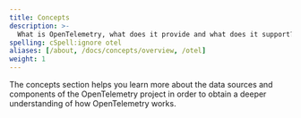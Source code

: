 ```yaml
---
title: Concepts
description: >-
  What is OpenTelemetry, what does it provide and what does it support?
spelling: cSpell:ignore otel
aliases: [/about, /docs/concepts/overview, /otel]
weight: 1
---
```


The concepts section helps you learn more about the data sources and components
of the OpenTelemetry project in order to obtain a deeper understanding of how
OpenTelemetry works.

